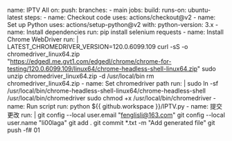 name: IPTV All
on:
  push:
branches:
      - main
jobs:
  build:
    runs-on: ubuntu-latest
    steps:
      - name: Checkout code
        uses: actions/checkout@v2
          - name: Set up Python
        uses: actions/setup-python@v2
        with:
          python-version: 3.x
      - name: Install dependencies
        run: pip install selenium requests
      - name: Install Chrome WebDriver
        run: |
          LATEST_CHROMEDRIVER_VERSION=120.0.6099.109
          curl -sS -o chromedriver_linux64.zip "https://edgedl.me.gvt1.com/edgedl/chrome/chrome-for-testing/120.0.6099.109/linux64/chrome-headless-shell-linux64.zip"
          sudo unzip chromedriver_linux64.zip -d /usr/local/bin
          rm chromedriver_linux64.zip
      - name: Set chromedriver path
        run: |
          sudo ln -sf /usr/local/bin/chrome-headless-shell-linux64/chrome-headless-shell /usr/local/bin/chromedriver
          sudo chmod +x /usr/local/bin/chromedriver
      - name: Run script
        run: python ${{ github.workspace }}/IPTV.py
      - name: 提交更改
        run: |
          git config --local user.email "fenglisli@163.com"
          git config --local user.name "li00laga"
          git add .
          git commit *.txt -m "Add generated file"
          git push -f# 01
